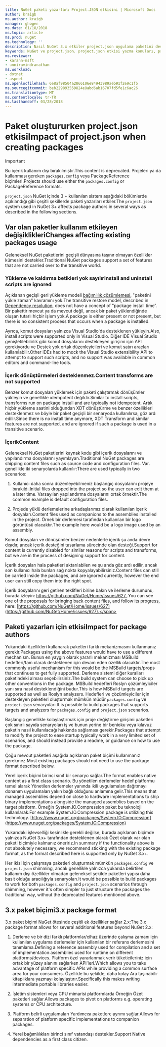 ```yaml
---
title: NuGet paketi yazarları Project.JSON etkisini | Microsoft Docs
author: kraigb
ms.author: kraigb
manager: ghogen
ms.date: 01/18/2018
ms.topic: article
ms.prod: nuget
ms.technology: ''
description: Nasıl NuGet 3.x etkiler project.json uygulama paketini desteklenmeyen özellikler, içerik ve paket biçimi gibi yazarlar ayrıntılar.
keywords: NuGet ve project.json, project.json etkisi yazma konuları, project.json özellik paketi
ms.reviewer:
- karann-msft
- unniravindranathan
ms.workload:
- dotnet
- aspnet
ms.openlocfilehash: 6e8af98504a2866106e84943989aeb91f2e9c1fb
ms.sourcegitcommit: beb229893559824e8abd6ab16707fd5fe1c6ac26
ms.translationtype: MT
ms.contentlocale: tr-TR
ms.lasthandoff: 03/28/2018
---
```

# <a name="impact-of-projectjson-when-creating-packages"></a><span data-ttu-id="54397-104">Paket oluştururken project.json etkisi</span><span class="sxs-lookup"><span data-stu-id="54397-104">Impact of project.json when creating packages</span></span>

> [!Important]
> <span data-ttu-id="54397-105">Bu içerik kullanım dışı bırakılmıştır.</span><span class="sxs-lookup"><span data-stu-id="54397-105">This content is deprecated.</span></span> <span data-ttu-id="54397-106">Projeleri ya da kullanması gereken `packages.config` veya PackageReference biçimleri.</span><span class="sxs-lookup"><span data-stu-id="54397-106">Projects should use either the `packages.config` or PackageReference formats.</span></span>

<span data-ttu-id="54397-107">`project.json` NuGet içinde 3 + kullanılan sistem aşağıdaki bölümlerde açıklandığı gibi çeşitli şekillerde paketi yazarları etkiler.</span><span class="sxs-lookup"><span data-stu-id="54397-107">The `project.json` system used in NuGet 3+ affects package authors in several ways as described in the following sections.</span></span>

## <a name="changes-affecting-existing-packages-usage"></a><span data-ttu-id="54397-108">Var olan paketler kullanım etkileyen değişiklikleri</span><span class="sxs-lookup"><span data-stu-id="54397-108">Changes affecting existing packages usage</span></span>

<span data-ttu-id="54397-109">Geleneksel NuGet paketlerini geçişli dünyasına taşınır olmayan özellikler kümesini destekler.</span><span class="sxs-lookup"><span data-stu-id="54397-109">Traditional NuGet packages support a set of features that are not carried over to the transitive world.</span></span>

### <a name="install-and-uninstall-scripts-are-ignored"></a><span data-ttu-id="54397-110">Yükleme ve kaldırma betikleri yok sayılır</span><span class="sxs-lookup"><span data-stu-id="54397-110">Install and uninstall scripts are ignored</span></span>

<span data-ttu-id="54397-111">Açıklanan geçişli geri yükleme modeli [bağımlılık çözümlemesi](../consume-packages/dependency-resolution.md#dependency-resolution-with-packagereference), "paketini yükle zaman" kavramını yok.</span><span class="sxs-lookup"><span data-stu-id="54397-111">The transitive restore model, described in [Dependency resolution](../consume-packages/dependency-resolution.md#dependency-resolution-with-packagereference), does not have a concept of "package install time".</span></span> <span data-ttu-id="54397-112">Bir pakettir mevcut ya da mevcut değil, ancak bir paket yüklendiğinde oluşan tutarlı hiçbir işlem yok.</span><span class="sxs-lookup"><span data-stu-id="54397-112">A package is either present or not present, but there is no consistent process that occurs when a package is installed.</span></span>

<span data-ttu-id="54397-113">Ayrıca, komut dosyaları yalnızca Visual Studio'da desteklenen yükleyin.</span><span class="sxs-lookup"><span data-stu-id="54397-113">Also, install scripts were supported only in Visual Studio.</span></span> <span data-ttu-id="54397-114">Diğer IDE Visual Studio genişletilebilirlik gibi komut dosyalarını destekleyen girişimi için API gerekiyordu ve Destek yok ortak düzenleyicileri ve komut satırı araçları kullanılabilir.</span><span class="sxs-lookup"><span data-stu-id="54397-114">Other IDEs had to mock the Visual Studio extensibility API to attempt to support such scripts, and no support was available in common editors and command-line tools.</span></span>

### <a name="content-transforms-are-not-supported"></a><span data-ttu-id="54397-115">İçerik dönüştürmeleri desteklenmez.</span><span class="sxs-lookup"><span data-stu-id="54397-115">Content transforms are not supported</span></span>

<span data-ttu-id="54397-116">Benzer komut dosyaları yüklemek için paketi çalıştırmak dönüşümler yükleyin ve genellikle ıdempotent değildir.</span><span class="sxs-lookup"><span data-stu-id="54397-116">Similar to install scripts, transforms run on package install and are typically not idempotent.</span></span> <span data-ttu-id="54397-117">Artık hiçbir yükleme saatini olduğundan XDT dönüştürme ve benzer özellikleri desteklenmez ve böyle bir paket geçişli bir senaryoda kullanılırsa, göz ardı edilir.</span><span class="sxs-lookup"><span data-stu-id="54397-117">Since there is no install time anymore, XDT Transform and similar features are not supported, and are ignored if such a package is used in a transitive scenario.</span></span>

### <a name="content"></a><span data-ttu-id="54397-118">İçerik</span><span class="sxs-lookup"><span data-stu-id="54397-118">Content</span></span>

<span data-ttu-id="54397-119">Geleneksel NuGet paketlerini kaynak kodu gibi içerik dosyalarını ve yapılandırma dosyalarını yayımlayan.</span><span class="sxs-lookup"><span data-stu-id="54397-119">Traditional NuGet packages are shipping content files such as source code and configuration files.</span></span> <span data-ttu-id="54397-120">Var. genellikle iki senaryolarda kullanılır:</span><span class="sxs-lookup"><span data-stu-id="54397-120">There are used typically in two scenarios:</span></span>

1. <span data-ttu-id="54397-121">Kullanıcı daha sonra düzenleyebilmeniz başlangıç dosyalarını projeye bırakıldı.</span><span class="sxs-lookup"><span data-stu-id="54397-121">Initial files dropped into the project so the user can edit them at a later time.</span></span> <span data-ttu-id="54397-122">Varsayılan yapılandırma dosyalarını ortak örnektir.</span><span class="sxs-lookup"><span data-stu-id="54397-122">The common example is default configuration files.</span></span>

1. <span data-ttu-id="54397-123">Projede yüklü derlemelerine arkadaşlarımız olarak kullanılan içerik dosyaları.</span><span class="sxs-lookup"><span data-stu-id="54397-123">Content files used as companions to the assemblies installed in the project.</span></span> <span data-ttu-id="54397-124">Örnek bir derlemesi tarafından kullanılan bir logo görüntüsü olacaktır.</span><span class="sxs-lookup"><span data-stu-id="54397-124">The example here would be a logo image used by an assembly.</span></span>

<span data-ttu-id="54397-125">Komut dosyaları ve dönüşümler benzer nedenlerle içerik şu anda devre dışıdır, ancak içerik desteğini tasarlama sürecinde olan desteği.</span><span class="sxs-lookup"><span data-stu-id="54397-125">Support for content is currently disabled for similar reasons for scripts and transforms, but we are in the process of designing support for content.</span></span>

<span data-ttu-id="54397-126">İçerik dosyaları hala paketleri aktarılabilen ve şu anda göz ardı edilir, ancak son kullanıcı hala bunları sağ nokta kopyalayabilirsiniz.</span><span class="sxs-lookup"><span data-stu-id="54397-126">Content files can still be carried inside the packages, and are ignored currently, however the end user can still copy them into the right spot.</span></span>

<span data-ttu-id="54397-127">İçerik dosyalarını geri getiren teklifleri birine bakın ve ilerleme durumunu, burada izleyin: [ https://github.com/NuGet/Home/issues/627 ](https://github.com/NuGet/Home/issues/627).</span><span class="sxs-lookup"><span data-stu-id="54397-127">You can see one of the proposals for bringing back content files, and follow its progress, here: [https://github.com/NuGet/Home/issues/627](https://github.com/NuGet/Home/issues/627).</span></span>

## <a name="impact-for-package-authors"></a><span data-ttu-id="54397-128">Paketi yazarları için etkisi</span><span class="sxs-lookup"><span data-stu-id="54397-128">Impact for package authors</span></span>

<span data-ttu-id="54397-129">Yukarıdaki özellikleri kullanarak paketleri farklı mekanizmasını kullanmanız gerekir.</span><span class="sxs-lookup"><span data-stu-id="54397-129">Packages using the above features would have to use a different mechanism.</span></span> <span data-ttu-id="54397-130">Bunun en yaygın olarak yararlı mekanizması MSBuild hedefleri/tam olarak desteklenen için devam eden özellik olacaktır.</span><span class="sxs-lookup"><span data-stu-id="54397-130">The most commonly useful mechanism for this would be the MSBuild targets/props that continues to get fully supported.</span></span> <span data-ttu-id="54397-131">Derleme sistemi diğer kuralları paketindeki alması seçebilirsiniz.</span><span class="sxs-lookup"><span data-stu-id="54397-131">The build system can choose to pick up other conventions in the package.</span></span> <span data-ttu-id="54397-132">MSBuild hedefleri Roslyn çözümleyiciler yanı sıra nasıl desteklendiğini budur.</span><span class="sxs-lookup"><span data-stu-id="54397-132">This is how MSBuild targets are supported as well as Roslyn analyzers.</span></span> <span data-ttu-id="54397-133">Hedefleri ve çözümleyiciler için destekleyen paketleri oluşturmak mümkün müdür `packages.config` ve `project.json` senaryoları.</span><span class="sxs-lookup"><span data-stu-id="54397-133">It is possible to build packages that supports targets and analyzers for `packages.config` and `project.json` scenarios.</span></span>

<span data-ttu-id="54397-134">Başlangıç genellikle kolaylaştırmak için proje değiştirme girişimi paketleri çok sınırlı sayıda senaryoları iş ve bunun yerine bir benioku veya kılavuz paketin nasıl kullanılacağı hakkında sağlaması gerekir.</span><span class="sxs-lookup"><span data-stu-id="54397-134">Packages that attempt to modify the project to ease startup typically work in a very limited set of scenarios, and should instead provide a readme, or guidance on how to use the package.</span></span>

<span data-ttu-id="54397-135">Çoğu mevcut paketleri aşağıda açıklanan paket biçimi kullanmanız gerekmez.</span><span class="sxs-lookup"><span data-stu-id="54397-135">Most existing packages should not need to use the package format described below.</span></span>

<span data-ttu-id="54397-136">Yerel içerik biçimi birinci sınıf bir senaryo sağlar.</span><span class="sxs-lookup"><span data-stu-id="54397-136">The format enables native content as a first class scenario.</span></span> <span data-ttu-id="54397-137">Bu yönetilen derlemeler hedef platformu temel alarak Yönetilen derlemeler yanında ikili uygulamaları dağıtmayı donanım uygulamaları yakın bağlı olduğunu anlamına gelir.</span><span class="sxs-lookup"><span data-stu-id="54397-137">This means that managed assemblies depend on close to hardware implementations to ship binary implementations alongside the managed assemblies based on the target platform.</span></span> <span data-ttu-id="54397-138">Örneğin System.IO.Compression paket bu teknoloji kullanılarak.</span><span class="sxs-lookup"><span data-stu-id="54397-138">For example System.IO.Compression package is utilizing this technology.</span></span> [https://www.nuget.org/packages/System.IO.Compression](https://www.nuget.org/packages/System.IO.Compression)

<span data-ttu-id="54397-139">Yukarıdaki işlevselliği kesinlikle gerekli değilse, burada açıklanan biçimde yalnızca NuGet 3.x+ tarafından desteklenen olarak Özet olarak var olan paketi biçimiyle kalmanız öneririz.</span><span class="sxs-lookup"><span data-stu-id="54397-139">In summary if the functionality above is not absolutely necessary, we recommend sticking with the existing package format, as the format described here is supported only by NuGet 3.x+.</span></span>

<span data-ttu-id="54397-140">Her ikisi için çalışmaya paketleri oluşturmak mümkün `packages.config` ve `project.json` shimming, ancak genellikle yalnızca yukarıda belirtilen kullanım dışı özellikler olmadan geleneksel şekilde paketleri yapısı daha basit olduğu aracılığıyla senaryoları.</span><span class="sxs-lookup"><span data-stu-id="54397-140">It would be possible to build packages to work for both `packages.config` and `project.json` scenarios through shimming, however it's often simpler to just structure the packages the traditional way, without the deprecated features mentioned above.</span></span>

## <a name="3x-package-format"></a><span data-ttu-id="54397-141">3.x paket biçimi</span><span class="sxs-lookup"><span data-stu-id="54397-141">3.x package format</span></span>

<span data-ttu-id="54397-142">3.x paket biçimi NuGet ötesinde çeşitli ek özellikler sağlar 2.x:</span><span class="sxs-lookup"><span data-stu-id="54397-142">The 3.x package format allows for several additional features beyond NuGet 2.x:</span></span>

1. <span data-ttu-id="54397-143">Derleme ve bir dizi farklı platformlar/cihaz üzerinde çalışma zamanı için kullanılan uygulama derlemeler için kullanılan bir referans derlemesini tanımlama.</span><span class="sxs-lookup"><span data-stu-id="54397-143">Defining a reference assembly used for compilation and a set of implementation assemblies used for runtime on different platforms/devices.</span></span> <span data-ttu-id="54397-144">Platform özel yararlanmak verir tüketicileriniz için ortak bir yüzey alanını sağlarken API'leri.</span><span class="sxs-lookup"><span data-stu-id="54397-144">Which allows you to take advantage of platform specific APIs while providing a common surface area for your consumers.</span></span> <span data-ttu-id="54397-145">Özellikle bu şekilde, daha kolay Ara taşınabilir kitaplıklara yazmayı kolaylaştırır.</span><span class="sxs-lookup"><span data-stu-id="54397-145">Specifically this makes writing intermediate portable libraries easier.</span></span>

1. <span data-ttu-id="54397-146">İşletim sistemleri veya CPU mimarisi platformlarda Örneğin Özet paketleri sağlar.</span><span class="sxs-lookup"><span data-stu-id="54397-146">Allows packages to pivot on platforms e.g. operating systems or CPU architecture.</span></span>

1. <span data-ttu-id="54397-147">Platform belirli uygulamaları Yardımcısı paketlere ayrımı sağlar.</span><span class="sxs-lookup"><span data-stu-id="54397-147">Allows for separation of platform specific implementations to companion packages.</span></span>

1. <span data-ttu-id="54397-148">Yerel bağımlılıkları birinci sınıf vatandaşı destekler.</span><span class="sxs-lookup"><span data-stu-id="54397-148">Support Native dependencies as a first class citizen.</span></span>
